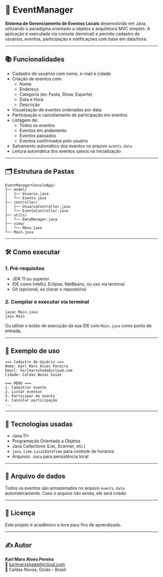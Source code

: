 # 📌 EventManager

**Sistema de Gerenciamento de Eventos Locais** desenvolvido em Java, utilizando o paradigma orientado a objetos e arquitetura MVC simples. A aplicação é executada via console (terminal) e permite cadastro de usuários, eventos, participação e notificações com base em data/hora.

---

## 📚 Funcionalidades

- Cadastro de usuários com nome, e-mail e cidade
- Criação de eventos com:
  - Nome
  - Endereço
  - Categoria (ex: Festa, Show, Esporte)
  - Data e Hora
  - Descrição
- Visualização de eventos ordenados por data
- Participação e cancelamento de participação em eventos
- Listagem de:
  - Todos os eventos
  - Eventos em andamento
  - Eventos passados
  - Eventos confirmados pelo usuário
- Salvamento automático dos eventos no arquivo `events.data`
- Leitura automática dos eventos salvos na inicialização

---

## 🗂 Estrutura de Pastas

```
EventManagerConsoleApp/
├── model/
│   ├── Usuario.java
│   └── Evento.java
├── controller/
│   ├── UsuarioController.java
│   └── EventoController.java
├── utils/
│   └── DataManager.java
├── view/
│   └── Menu.java
└── Main.java
```

---

## 🛠️ Como executar

### 1. Pré-requisitos

- JDK 11 ou superior
- IDE como IntelliJ, Eclipse, NetBeans, ou uso via terminal
- Git (opcional, se clonar o repositório)

### 2. Compilar e executar via terminal

```bash
javac Main.java
java Main
```

Ou utilize o botão de execução da sua IDE com `Main.java` como ponto de entrada.

---

## 🧪 Exemplo de uso

```
=== Cadastro de Usuário ===
Nome: Karl Marx Alves Pereira
Email: karlmarxshade@icloud.com
Cidade: Caldas Novas Goias

=== MENU ===
1. Cadastrar evento
2. Listar eventos
3. Participar de evento
4. Cancelar participação
...
```

---

## 🧱 Tecnologias usadas

- Java 11+
- Programação Orientada a Objetos
- Java Collections (List, Scanner, etc.)
- `java.time.LocalDateTime` para controle de horários
- Arquivos `.data` para persistência local

---


## 📁 Arquivo de dados

Todos os eventos são armazenados no arquivo `events.data` automaticamente. Caso o arquivo não exista, ele será criado.

---

## 📄 Licença

Este projeto é acadêmico e livre para fins de aprendizado.

---

## ✍️ Autor

**Karl Marx Alves Pereira**  
📧 karlmarxshade@icloud.com  
📍 Caldas Novas, Goiás – Brasil
